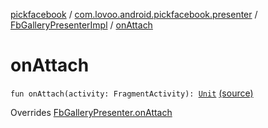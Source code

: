 [pickfacebook](../../index.md) / [com.lovoo.android.pickfacebook.presenter](../index.md) / [FbGalleryPresenterImpl](index.md) / [onAttach](./on-attach.md)

# onAttach

`fun onAttach(activity: FragmentActivity): `[`Unit`](https://kotlinlang.org/api/latest/jvm/stdlib/kotlin/-unit/index.html) [(source)](https://github.com/lovoo/android-pickpic/blob/master/pickfacebook/src/main/kotlin/com/lovoo/android/pickfacebook/presenter/FbGalleryPresenterImpl.kt#L30)

Overrides [FbGalleryPresenter.onAttach](../../com.lovoo.android.pickfacebook.contract/-fb-gallery-presenter/on-attach.md)

